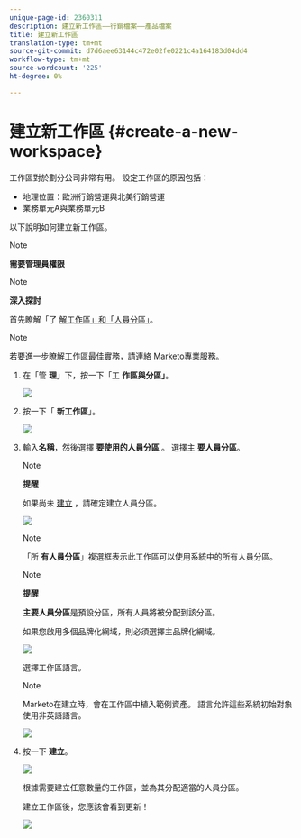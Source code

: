 ```yaml
---
unique-page-id: 2360311
description: 建立新工作區——行銷檔案——產品檔案
title: 建立新工作區
translation-type: tm+mt
source-git-commit: d7d6aee63144c472e02fe0221c4a164183d04dd4
workflow-type: tm+mt
source-wordcount: '225'
ht-degree: 0%

---
```



# 建立新工作區 {#create-a-new-workspace}

工作區對於劃分公司非常有用。 設定工作區的原因包括：

* 地理位置：歐洲行銷營運與北美行銷營運
* 業務單元A與業務單元B

以下說明如何建立新工作區。

>[!NOTE]
>
>**需要管理員權限**

>[!NOTE]
>
>**深入探討**
>
>首先瞭解「了 [解工作區」和「人員分區」](understanding-workspaces-and-person-partitions.md)。

>[!NOTE]
>
>若要進一步瞭解工作區最佳實務，請連絡 [Marketo專業服務](http://docs.marketo.com/cdn-cgi/l/email-protection#55263027233c363026153834273e30213a7b363a38)。

1. 在「管 **理**」下，按一下「工 **作區與分區」**。

   ![](assets/image2014-9-17-11-3a59-3a11.png)

1. 按一下「 **新工作區**」。

   ![](assets/two-1.png)

1. 輸入**名稱**，然後選擇 **要使用的人員分區** 。 選擇主 **要人員分區**。

   >[!NOTE]
   >
   >**提醒**
   >
   >
   >如果尚未 [建立](create-a-person-partition.md) ，請確定建立人員分區。

   ![](assets/three-1.png)

   >[!NOTE]
   >
   >「所 **有人員分區**」複選框表示此工作區可以使用系統中的所有人員分區。

   >[!NOTE]
   >
   >**提醒**
   >
   >
   >**主要人員分區**是預設分區，所有人員將被分配到該分區。

   如果您啟用多個品牌化網域，則必須選擇主品牌化網域。

   ![](assets/four-1.png)

   選擇工作區語言。

   >[!NOTE]
   >
   >Marketo在建立時，會在工作區中植入範例資產。 語言允許這些系統初始對象使用非英語語言。

   ![](assets/five.png)

1. 按一下 **建立**。

   ![](assets/six.png)

   根據需要建立任意數量的工作區，並為其分配適當的人員分區。

   建立工作區後，您應該會看到更新！

   ![](assets/image2014-9-17-15-3a39-3a10.png)

